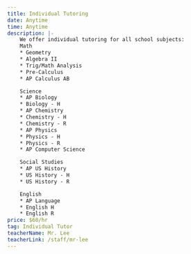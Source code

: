 ```yaml
---
title: Individual Tutoring
date: Anytime
time: Anytime
description: |-
    We offer individual tutoring for all school subjects:
    Math
    * Geometry
    * Algebra II
    * Trig/Math Analysis
    * Pre-Calculus
    * AP Calculus AB

    Science
    * AP Biology
    * Biology - H
    * AP Chemistry
    * Chemistry - H
    * Chemistry - R
    * AP Physics 
    * Physics - H
    * Physics - R
    * AP Computer Science

    Social Studies
    * AP US History
    * US History - H
    * US History - R

    English
    * AP Language
    * English H
    * English R
price: $60/hr
tag: Individual Tutor
teacherName: Mr. Lee
teacherLink: /staff/mr-lee
---
```

